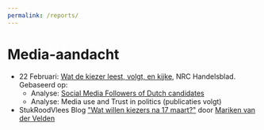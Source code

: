 ```yaml
---
permalink: /reports/
---
```



# Media-aandacht

- 22 Februari: [Wat de kiezer leest, volgt, en kijke](https://www.nrc.nl/nieuws/2021/02/22/wat-de-kiezer-leest-volgt-en-kijkt-a4032777), NRC Handelsblad. Gebaseerd op:
  - Analyse: [Social Media Followers of Dutch candidates](https://tk2021.vupolcom.nl/reports/SM-report-followers/SM-followers-dutch-candidates.html)
  - Analyse: Media use and Trust in politics (publicaties volgt)
- StukRoodVlees Blog ["Wat willen kiezers na 17 maart?"](https://stukroodvlees.nl/wat-willen-kiezers-na-17-maart/) door [Mariken van der Velden](https://github.com/vupolcom/VU-Election-Study/blob/main/docs/over.md#dr-mariken-van-der-velden)
